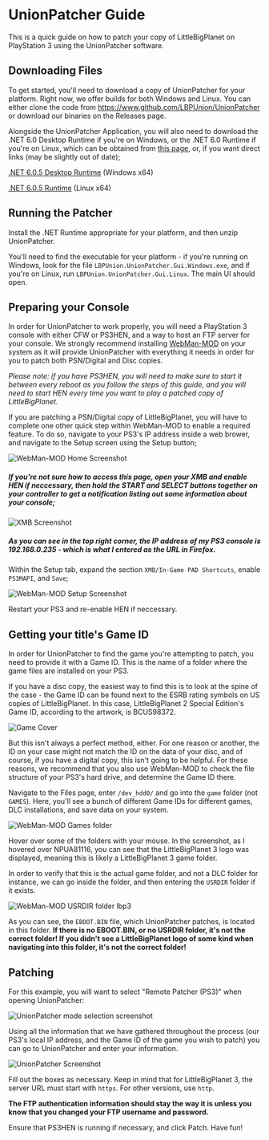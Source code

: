 # UnionPatcher Guide
This is a quick guide on how to patch your copy of LittleBigPlanet on PlayStation 3 using the UnionPatcher software.

## Downloading Files
To get started, you'll need to download a copy of UnionPatcher for your platform. Right now, we offer builds for both Windows and Linux. 
You can either clone the code from https://www.github.com/LBPUnion/UnionPatcher or download our binaries on the Releases page.

Alongside the UnionPatcher Application, you will also need to download the .NET 6.0 Desktop Runtime if you're on Windows, 
or the .NET 6.0 Runtime if you're on Linux, which can be obtained from [this page](https://dotnet.microsoft.com/en-us/download/dotnet/6.0),
or, if you want direct links (may be slightly out of date);

[.NET 6.0.5 Desktop Runtime](https://dotnet.microsoft.com/en-us/download/dotnet/thank-you/runtime-desktop-6.0.5-windows-x64-installer) (Windows x64)

[.NET 6.0.5 Runtime](https://docs.microsoft.com/en-us/dotnet/core/install/linux?WT.mc_id=dotnet-35129-website) (Linux x64)

## Running the Patcher
Install the .NET Runtime appropriate for your platform, and then unzip UnionPatcher. 

You'll need to find the executable for your platform - if you're running on Windows, look for the file ``LBPUnion.UnionPatcher.Gui.Windows.exe``,
and if you're on Linux, run ``LBPUnion.UnionPatcher.Gui.Linux``. The main UI should open.

## Preparing your Console
In order for UnionPatcher to work properly, you will need a PlayStation 3 console with either CFW or PS3HEN, and a way to host an FTP server for your console. 
We strongly recommend installing [WebMan-MOD](https://github.com/aldostools/webMAN-MOD/releases) on your system as it will provide UnionPatcher with everything 
it needs in order for you to patch both PSN/Digital and Disc copies.

*Please note: if you have PS3HEN, you will need to make sure to start it between every reboot as you follow the steps of this guide, 
and you will need to start HEN every time you want to play a patched copy of LittleBigPlanet.*

If you are patching a PSN/Digital copy of LittleBigPlanet, you will have to complete one other quick step within WebMan-MOD to enable a required feature. 
To do so, navigate to your PS3's IP address inside a web brower, and navigate to the Setup screen using the Setup button;

![WebMan-MOD Home Screenshot](https://pages.lbpunion.com/WebManSetup1.png)

##### If you're not sure how to access this page, open your XMB and enable HEN if neccessary, then hold the START and SELECT buttons together on your controller to get a notification listing out some information about your console;

![XMB Screenshot](https://pages.lbpunion.com/InfoNotification.png)

##### As you can see in the top right corner, the IP address of my PS3 console is 192.168.0.235 - which is what I entered as the URL in Firefox.

Within the Setup tab, expand the section ``XMB/In-Game PAD Shortcuts``, enable ``PS3MAPI``, and ``Save``;

![WebMan-MOD Setup Screenshot](https://pages.lbpunion.com/WebManSetup2.png)

Restart your PS3 and re-enable HEN if neccessary.

## Getting your title's Game ID

In order for UnionPatcher to find the game you're attempting to patch, you need to provide it with a Game ID. 
This is the name of a folder where the game files are installed on your PS3.

If you have a disc copy, the easiest way to find this is to look at the spine of the case - 
the Game ID can be found next to the ESRB rating symbols on US copies of LittleBigPlanet. 
In this case, LittleBigPlanet 2 Special Edition's Game ID, according to the artwork, is BCUS98372.

![Game Cover](https://pages.lbpunion.com/IMG_20220319_105828.jpg)

But this isn't always a perfect method, either. 
For one reason or another, the ID on your case might not match the ID on the data of your disc, and of course, if you have a digital copy, this isn't going to be helpful. 
For these reasons, we recommend that you also use WebMan-MOD to check the file structure of your PS3's hard drive, and determine the Game ID there.

Navigate to the Files page, enter ``/dev_hdd0/`` and go into the ``game`` folder (not ``GAMES``). 
Here, you'll see a bunch of different Game IDs for different games, DLC installations, and save data on your system.

![WebMan-MOD Games folder](https://pages.lbpunion.com/WebManSetup3.png)

Hover over some of the folders with your mouse. 
In the screenshot, as I hovered over NPUA81116, you can see that the LittleBigPlanet 3 logo was displayed, meaning this is likely a LittleBigPlanet 3 game folder.

In order to verify that this is the actual game folder, and not a DLC folder for instance, we can go inside the folder, and then entering the ``USRDIR`` folder if it exists.

![WebMan-MOD USRDIR folder lbp3](https://pages.lbpunion.com/WebManSetup4.png)

As you can see, the ``EBOOT.BIN`` file, which UnionPatcher patches, is located in this folder. 
**If there is no EBOOT.BIN, or no USRDIR folder, it's not the correct folder! 
If you didn't see a LittleBigPlanet logo of some kind when navigating into this folder, it's not the correct folder!**

## Patching

For this example, you will want to select "Remote Patcher (PS3)" when opening UnionPatcher:

![UnionPatcher mode selection screenshot](https://pages.lbpunion.com/RemotePatchScreenshot.png)

Using all the information that we have gathered throughout the process (our PS3's local IP address, and the Game ID of the game you wish to patch)
you can go to UnionPatcher and enter your information.

![UnionPatcher Screenshot](https://pages.lbpunion.com/UnionPatcherScreenshot.png)

Fill out the boxes as necessary. Keep in mind that for LittleBigPlanet 3, the server URL must start with ``https``. For other versions, use ``http``.

**The FTP authentication information should stay the way it is unless you know that you changed your FTP username and password.**

Ensure that PS3HEN is running if necessary, and click Patch. Have fun!
